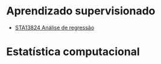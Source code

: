 
# Aprendizado supervisionado

  * [STA13824 Análise de regressão](https://bit.ly/3jvVHvg)





# Estatística computacional

